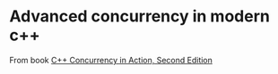 Advanced concurrency in modern c++
==================================

From book [C++ Concurrency in Action, Second Edition](https://www.manning.com/books/c-plus-plus-concurrency-in-action-second-edition)